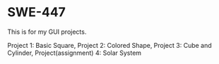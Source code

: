 # SWE-447
This is for my GUI projects.

Project 1: Basic Square,
Project 2: Colored Shape,
Project 3: Cube and Cylinder,
Project(assignment) 4: Solar System
